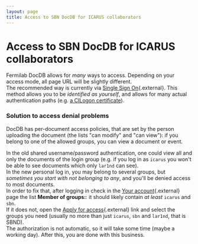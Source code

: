 ```yaml
---
layout: page
title: Access to SBN DocDB for ICARUS collaborators
---
```




Access to SBN DocDB for ICARUS collaborators
============================================================================================================

Fermilab DocDB allows for *many* ways to access. Depending on your
access mode, all page URL will be slightly different.\
The recommended way is currently via [Single Sign
On](https://sbn-docdb.fnal.gov/cgi-bin/sso/DocumentDatabase "SSO"){.external}.
This method allows you to be *identified as yourself*, and allows for
many actual authentication paths (e.g. [a CILogon
certificate](Setting_up_access_with_CILogon_certificate.html)).



### Solution to access denial problems

DocDB has per-document access policies, that are set by the person
uploading the document (the lists \"can modify\" and \"can view\"): if
you belong to one of the allowed groups, you can view a document or
event.

In the old shared username/password authentication, one could view all
and only the documents of the login group (e.g. if you log in as
`icarus` you won\'t be able to see documents which only `lar1nd` can
see).\
In the new personal log in, you may belong to several groups, but
*sometimes you start with not belonging to any*, and you\'ll be denied
access to most documents.\
In order to fix that, after logging in check in the [Your
account](https://sbn-docdb.fnal.gov/cgi-bin/sso/SelectEmailPrefs){.external}
page the list **Member of groups:**: it should likely contain *at least*
`icarus` and `sbn`.\
If it does not, open the [Apply for
access](https://sbn-docdb.fnal.gov/cgi-bin/sso/CertificateApplyForm){.external}
link and select the groups you need (usually no more than just `icarus`,
`sbn` and `lar1nd`, that is SBND).\
The authorization is not automatic, so it will take some time (maybe a
working day). After this, you are done with this business.
